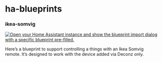 # ha-blueprints

### ikea-somvig

[![Open your Home Assistant instance and show the blueprint import dialog with a specific blueprint pre-filled.](https://my.home-assistant.io/badges/blueprint_import.svg)](https://my.home-assistant.io/redirect/blueprint_import/?blueprint_url=https%3A%2F%2Fgithub.com%2Fnoud-github%2Fha-blueprints%2Fblob%2Fmain%2Fikea-somvig%2Fdeconz-ikea-somvig-switch.yaml)

Here’s a blueprint to support controlling a things with an Ikea Somvig remote. It’s designed to work with the device added via Deconz only.